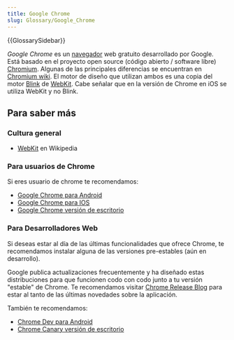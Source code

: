 ```yaml
---
title: Google Chrome
slug: Glossary/Google_Chrome
---
```


{{GlossarySidebar}}

_Google Chrome_ es un [navegador](/es/docs/Glossary/Browser) web gratuito desarrollado por Google. Está basado en el proyecto open source (código abierto / software libre) [Chromium](http://www.chromium.org/). Algunas de las principales diferencias se encuentran en [Chromium wiki](https://code.google.com/p/chromium/wiki/ChromiumBrowserVsGoogleChrome). El motor de diseño que utilizan ambos es una copia del motor [Blink](/es/docs/Glossary/Blink) de [WebKit](/es/docs/Glossary/WebKit). Cabe señalar que en la versión de Chrome en iOS se utiliza WebKit y no Blink.

## Para saber más

### Cultura general

- [WebKit](https://es.wikipedia.org/wiki/WebKit) en Wikipedia

### Para usuarios de Chrome

Si eres usuario de chrome te recomendamos:

- [Google Chrome para Android](https://play.google.com/store/apps/details?id=com.android.chrome)
- [Google Chrome para IOS](https://itunes.apple.com/es/app/chrome-web-browser-by-google/id535886823?mt=8)
- [Google Chrome versión de escritorio](https://www.google.com/chrome/browser/desktop/index.html)

### Para Desarrolladores Web

Si deseas estar al día de las últimas funcionalidades que ofrece Chrome, te recomendamos instalar alguna de las versiones pre-estables (aún en desarrollo).

Google publica actualizaciones frecuentemente y ha diseñado estas distribuciones para que funcionen codo con codo junto a tu versión "estable" de Chrome. Te recomendamos visitar [Chrome Release Blog](https://blog.google/products/chrome/) para estar al tanto de las últimas novedades sobre la aplicación.

También te recomendamos:

- [Chrome Dev para Android](https://play.google.com/store/apps/details?hl=es&id=com.chrome.dev)
- [Chrome Canary versión de escritorio](https://www.google.es/chrome/browser/canary.html)
